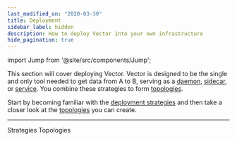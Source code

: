 ```yaml
---
last_modified_on: "2020-03-30"
title: Deployment
sidebar_label: hidden
description: How to deploy Vector into your own infrastructure
hide_pagination: true
---
```


import Jump from '@site/src/components/Jump';

This section will cover deploying Vector. Vector is designed to be the single
and only tool needed to get data from A to B, serving as a
[daemon][docs.strategies#daemon], [sidecar][docs.strategies#sidecar], or
[service][docs.strategies#service]. You combine these strategies to form
[topologies][docs.topologies].

Start by becoming familiar with the [deployment strategies][docs.strategies]
and then take a closer look at the [topologies][docs.topologies] you can create.

---

<Jump to="/docs/setup/deployment/strategies/">Strategies</Jump>
<Jump to="/docs/setup/deployment/topologies/">Topologies</Jump>


[docs.strategies#daemon]: /docs/setup/deployment/strategies/#daemon
[docs.strategies#service]: /docs/setup/deployment/strategies/#service
[docs.strategies#sidecar]: /docs/setup/deployment/strategies/#sidecar
[docs.strategies]: /docs/setup/deployment/strategies/
[docs.topologies]: /docs/setup/deployment/topologies/
